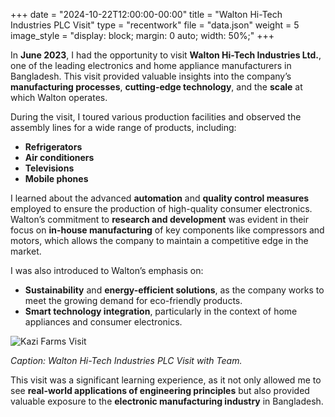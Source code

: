+++
date = "2024-10-22T12:00:00-00:00"
title = "Walton Hi-Tech Industries PLC Visit"
type = "recentwork"
file = "data.json"
weight = 5
image_style = "display: block; margin: 0 auto; width: 50%;"
+++

In **June 2023**, I had the opportunity to visit **Walton Hi-Tech Industries Ltd.**, one of the leading electronics and home appliance manufacturers in Bangladesh. This visit provided valuable insights into the company’s **manufacturing processes**, **cutting-edge technology**, and the **scale** at which Walton operates.

During the visit, I toured various production facilities and observed the assembly lines for a wide range of products, including:
- **Refrigerators**
- **Air conditioners**
- **Televisions**
- **Mobile phones**

I learned about the advanced **automation** and **quality control measures** employed to ensure the production of high-quality consumer electronics. Walton’s commitment to **research and development** was evident in their focus on **in-house manufacturing** of key components like compressors and motors, which allows the company to maintain a competitive edge in the market.

I was also introduced to Walton’s emphasis on:
- **Sustainability** and **energy-efficient solutions**, as the company works to meet the growing demand for eco-friendly products.
- **Smart technology integration**, particularly in the context of home appliances and consumer electronics.

![Kazi Farms Visit](../../../images/walton.png)

*Caption: Walton Hi-Tech Industries PLC Visit with Team.*

This visit was a significant learning experience, as it not only allowed me to see **real-world applications of engineering principles** but also provided valuable exposure to the **electronic manufacturing industry** in Bangladesh.
